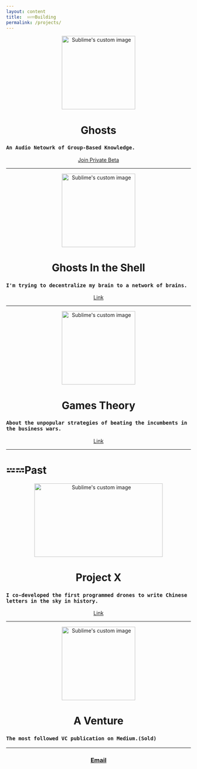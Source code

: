 ```yaml
---
layout: content
title:  𝌄𝌂Building
permalink: /projects/
---
```




<p align="center">
  <img width="200" height="200" src="https://i.imgur.com/qYXww6S.png" alt="Sublime's custom image"/>
</p>

<center><h1>Ghosts</h1></center>

### `An Audio Netowrk of Group-Based Knowledge.`
<center><a href="mailto:allenleein@gmail.com">Join Private Beta</a></center>


---


<p align="center">
  <img width="200" height="200" src="https://i.imgur.com/vqWkSRl.png" alt="Sublime's custom image"/>
</p>

<center><h1>Ghosts In the Shell</h1></center>



### `I'm trying to decentralize my brain to a network of brains.` 
<center><a href="https://github.com/allenleein/brains">Link</a></center>


---


<p align="center">
  <img width="200" height="200" src="https://i.imgur.com/oNNIQn2.png" alt="Sublime's custom image"/>
</p>

<center><h1>Games Theory</h1></center>


### `About the unpopular strategies of beating the incumbents in the business wars.`
<center><a href="https://gamestheory.substack.com/about?utm_source=menu-dropdown">Link</a></center>


---

# 𝌄𝌂Past



<p align="center">
  <img width="350" height="200" src="https://i.imgur.com/tqvLuMu.jpg" alt="Sublime's custom image"/>
</p>

<center><h1>Project X</h1></center>


### `I co-developed the first programmed drones to write Chinese letters in the sky in history.` 
<center><a href="[Link](https://vimeo.com/111901733)
">Link</a></center>

---

<p align="center">
  <img width="200" height="200" src="https://i.imgur.com/2Kxi0oa.jpg" alt="Sublime's custom image"/>
</p>

<center><h1>A Venture</h1></center>

### `The most followed VC publication on Medium.(Sold)`


---


<center><h3><a href="mailto:allenleein@gmail.com">Email</a></h3></center>







